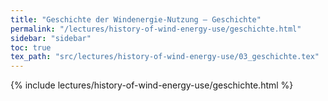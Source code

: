 ```yaml
---
title: "Geschichte der Windenergie-Nutzung – Geschichte"
permalink: "/lectures/history-of-wind-energy-use/geschichte.html"
sidebar: "sidebar"
toc: true
tex_path: "src/lectures/history-of-wind-energy-use/03_geschichte.tex"
---
```


{% include lectures/history-of-wind-energy-use/geschichte.html %}